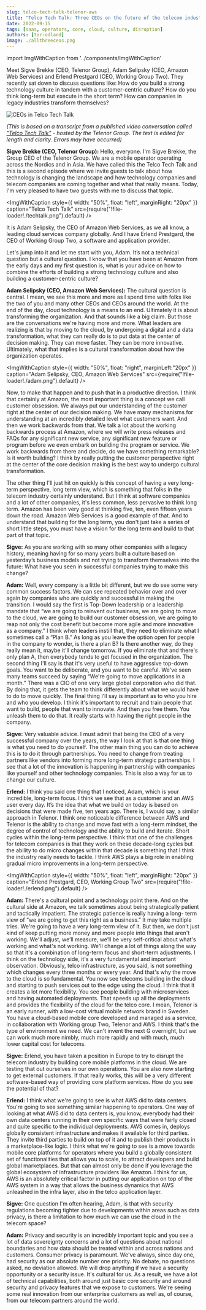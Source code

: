 ```yaml
---
slug: telco-tech-talk-telenor-aws
title: "Telco Tech Talk: Three CEOs on the future of the telecom industry, moving to the cloud and transforming company cultures"
date: 2022-09-15
tags: [saas, operators, core, cloud, culture, disruption]
authors: [tor-odland]
image: ./allthreeceos.png
---
```


import ImgWithCaption from '../components/imgWithCaption'

Meet Sigve Brekke (CEO, Telenor Group), Adam Selipsky (CEO, Amazon Web Services) and Erlend Prestgard (CEO, Working Group Two). They recently sat down to discuss questions like: How do you build a strong technology culture in tandem with a customer-centric culture? How do you think long-term but execute in the short term? How can companies in legacy industries transform themselves? 

![CEOs in Telco Tech Talk](./allthreeceos.png)

<!--truncate-->

*(This is based on a transcript from a published video conversation called ["Telco Tech Talk"](https://www.linkedin.com/posts/sigvebrekke_telcotechtalks-activity-6976078836174106625-pX3U/?utm_source=share&utm_medium=member_desktop) - hosted by the Telenor Group. The text is edited for length and clarity. Errors may have occurred)*

**Sigve Brekke (CEO, Telenor Group):**
Hello, everyone. I'm Sigve Brekke, the Group CEO of the Telenor Group. We are a mobile operator operating across the Nordics and in Asia. We have called this the Telco Tech Talk and this is a second episode where we invite guests to talk about how technology is changing the landscape and how technology companies and telecom companies are coming together and what that really means. Today, I'm very pleased to have two guests with me to discuss that topic.

<ImgWithCaption
  style={{
    width: "50%",
    float: "left",
    marginRight: "20px"
  }}
  caption="Telco Tech Talk"
  src={require("!file-loader!./techtalk.png").default}
  />

It is Adam Selipsky, the CEO of Amazon Web Services, as we all know, a leading cloud services company globally. And I have Erlend Prestgard, the CEO of Working Group Two, a software and application provider. 

Let's jump into it and let me start with you, Adam. It’s not a technical question but a cultural question. I know that you have been at Amazon from the early days and my first question is, what is your advice on how to combine the efforts of building a strong technology culture and also building a customer-centric culture?

**Adam Selipsky (CEO, Amazon Web Services):**
The cultural question is central. I mean, we see this more and more as I spend time with folks like the two of you and many other CEOs and CEOs around the world. At the end of the day, cloud technology is a means to an end. Ultimately it is about transforming the organization. And that sounds like a big claim. But those are the conversations we're having more and more. What leaders are realizing is that by moving to the cloud, by undergoing a digital and a data transformation, what they can really do is to put data at the center of decision making. They can move faster. They can be more innovative. Ultimately, what that implies is a cultural transformation about how the organization operates. 

<ImgWithCaption
  style={{
    width: "50%",
    float: "right",
    marginLeft:"20px"
  }}
  caption="Adam Selipsky, CEO, Amazon Web Services"
  src={require("!file-loader!./adam.png").default}
  />

Now, to make that happen and to push that in a productive direction. I think that certainly at Amazon, the most important thing is a concept we call customer obsession. We always put our understanding of the customer right at the center of our decision making. We have many mechanisms for understanding at an incredibly detailed level what customers want. And then we work backwards from that. We talk a lot about the working backwards process at Amazon, where we will write press releases and FAQs for any significant new service, any significant new feature or program before we even embark on building the program or service. We work backwards from there and decide, do we have something remarkable? Is it worth building? I think by really putting the customer perspective right at the center of the core decision making is the best way to undergo cultural transformation. 

The other thing I'll just hit on quickly is this concept of having a very long-term perspective, long term view, which is something that folks in the telecom industry certainly understand. But I think at software companies and a lot of other companies, it's less common, less pervasive to think long term. Amazon has been very good at thinking five, ten, even fifteen years down the road. Amazon Web Services is a good example of that. And to understand that building for the long term, you don't just take a series of short little steps, you must have a vision for the long term and build to that part of that topic. 

**Sigve:**
As you are working with so many other companies with a legacy history, meaning having for so many years built a culture based on yesterday’s business models and not trying to transform themselves into the future: What have you seen in successful companies trying to make this change? 

**Adam:**
Well, every company is a little bit different, but we do see some very common success factors. We can see repeated behavior over and over again by companies who are quickly and successful in making the transition. I would say the first is Top-Down leadership or a leadership mandate that “we are going to reinvent our business, we are going to move to the cloud, we are going to build our customer obsession, we are going to reap not only the cost benefit but become more agile and more innovative as a company.” I think when leaders instill that, they need to eliminate what I sometimes call a “Plan B.” As long as you leave the option open for people in the company to wonder, is there a plan B? Is there another way, do they really mean it, maybe it'll change tomorrow. If you eliminate that and there's only plan A, then everybody tends to get focused in the organization. The second thing I'll say is that it's very useful to have aggressive top-down goals. You want to be deliberate, and you want to be careful. We've seen many teams succeed by saying “We're going to move applications in a month.” There was a CIO of one very large global corporation who did that. By doing that, it gets the team to think differently about what we would have to do to move quickly. The final thing I'll say is important as to who you hire and who you develop. I think it's important to recruit and train people that want to build, people that want to innovate. And then you free them. You unleash them to do that. It really starts with having the right people in the company. 

**Sigve:**
Very valuable advice. I must admit that being the CEO of a very successful company over the years, the way I look at that is that one thing is what you need to do yourself. The other main thing you can do to achieve this is to do it through partnerships. You need to change from treating partners like vendors into forming more long-term strategic partnerships. I see that a lot of the innovation is happening in partnership with companies like yourself and other technology companies. This is also a way for us to change our culture.

**Erlend:**
I think you said one thing that I noticed, Adam, which is your incredible, long-term focus. I think we see that as a customer and an AWS user every day. It’s the idea that what we build on today is based on decisions that were made five, ten years ago. There is, I would say, a similar approach in Telenor. I think one noticeable difference between AWS and Telenor is the ability to change and move fast with a long-term mindset, the degree of control of technology and the ability to build and iterate. Short cycles within the long-term perspective. I think that one of the challenges for telecom companies is that they work on these decade-long cycles but the ability to do micro changes within that decade is something that I think the industry really needs to tackle. I think AWS plays a big role in enabling gradual micro improvements in a long-term perspective.

<ImgWithCaption
  style={{
    width: "50%",
    float: "left",
    marginRight: "20px"
  }}
  caption="Erlend Prestgard, CEO, Working Group Two"
  src={require("!file-loader!./erlend.png").default}
  />

**Adam:**
There's a cultural point and a technology point there. And on the cultural side at Amazon, we talk sometimes about being strategically patient and tactically impatient. The strategic patience is really having a long- term view of “we are going to get this right as a business.” It may take multiple tries. We're going to have a very long-term view of it. But then, we don't just kind of keep putting more money and more people into things that aren't working. We'll adjust, we’ll measure, we’ll be very self-critical about what's working and what's not working. We'll change a lot of things along the way so that it's a combination of long-term focus and short-term adjustments. I think on the technology side, it's a very fundamental and important observation. Obviously, telco infrastructure, as you said, is not something which changes every three months or every year. And that's why the move to the cloud is so fundamental. You now see telecoms building in the cloud and starting to push services out to the edge using the cloud. I think that it creates a lot more flexibility. You see people building with microservices and having automated deployments. That speeds up all the deployments and provides the flexibility of the cloud for the telco core.  I mean, Telenor is an early runner, with a low-cost virtual mobile network brand in Sweden. You have a cloud-based mobile core developed and managed as a service, in collaboration with Working group Two, Telenor and AWS.  I think that's the type of environment we need. We can't invent the next G overnight, but we can work much more nimbly, much more rapidly and with much, much lower capital cost for telecoms.

**Sigve:**
Erlend, you have taken a position in Europe to try to disrupt the telecom industry by building core mobile platforms in the cloud. We are testing that out ourselves in our own operations. You are also now starting to get external customers. If that really works, this will be a very different software-based way of providing core platform services. How do you see the potential of that? 

**Erlend:**
I think what we're going to see is what AWS did to data centers. You're going to see something similar happening to operators. One way of looking at what AWS did to data centers is, you know, everybody had their own data centers running in their own specific ways that were fairly closed and quite specific to the individual deployments. AWS comes in, deploys globally consistent infrastructure and makes it available for third parties. They invite third parties to build on top of it and to publish their products in a marketplace-like logic.  I think what we're going to see is a move towards mobile core platforms for operators where you build a globally consistent set of functionalities that allows you to scale, to attract developers and build global marketplaces. But that can almost only be done if you leverage the global ecosystem of infrastructure providers like Amazon. I think for us, AWS is an absolutely critical factor in putting our application on top of the AWS system in a way that allows the business dynamics that AWS unleashed in the infra layer, also in the telco
application layer. 

**Sigve:**
One question I'm often hearing, Adam, is that with security regulations becoming tighter due to developments within areas such as data privacy, is there a limitation to how much we can use the cloud in the telecom space?

**Adam:**
Privacy and security is an incredibly important topic and you see a lot of data sovereignty concerns and a lot of questions about national boundaries
and how data should be treated within and across nations and customers. Consumer privacy is paramount. We've always, since day one, had security as our absolute number one priority. No debate, no questions asked, no deviation allowed. We will drop anything if we have a security opportunity or a security issue. It's cultural for us. As a result, we have a lot of technical capabilities, both around just basic core security and around security and privacy features that we expose to customers.  We're seeing some real innovation from our enterprise customers as well as, of course, from our telecom partners around the world.


